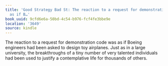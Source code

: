 ```yaml
---
title: 'Good Strategy Bad St: The reaction to a request for demonstration code was
  as if B…'
book_uuid: 9cfd6e6a-50bd-4c54-b976-fcf4fe3bbe9e
location: '3649'
source: kindle
---
```


The reaction to a request for demonstration code was as if Boeing engineers had been asked to design toy airplanes. Just as in a large university, the breakthroughs of a tiny number of very talented individuals had been used to justify a contemplative life for thousands of others.
